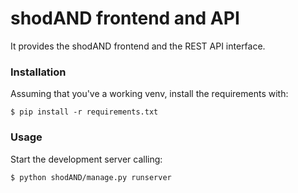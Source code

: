 # shodAND frontend and API

It provides the shodAND frontend and the REST API interface.

### Installation

Assuming that you've a working venv, install the requirements with:
```
$ pip install -r requirements.txt
```

### Usage

Start the development server calling:
```
$ python shodAND/manage.py runserver
```
